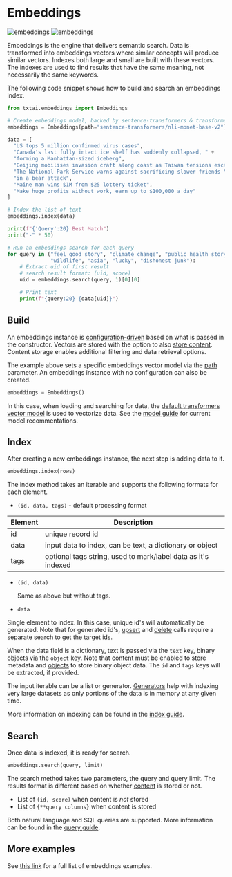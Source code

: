 # Embeddings

![embeddings](../images/embeddings.png#only-light)
![embeddings](../images/embeddings-dark.png#only-dark)

Embeddings is the engine that delivers semantic search. Data is transformed into embeddings vectors where similar concepts will produce similar vectors. Indexes both large and small are built with these vectors. The indexes are used to find results that have the same meaning, not necessarily the same keywords.

The following code snippet shows how to build and search an embeddings index.

```python
from txtai.embeddings import Embeddings

# Create embeddings model, backed by sentence-transformers & transformers
embeddings = Embeddings(path="sentence-transformers/nli-mpnet-base-v2")

data = [
  "US tops 5 million confirmed virus cases",
  "Canada's last fully intact ice shelf has suddenly collapsed, " +
  "forming a Manhattan-sized iceberg",
  "Beijing mobilises invasion craft along coast as Taiwan tensions escalate",
  "The National Park Service warns against sacrificing slower friends " +
  "in a bear attack",
  "Maine man wins $1M from $25 lottery ticket",
  "Make huge profits without work, earn up to $100,000 a day"
]

# Index the list of text
embeddings.index(data)

print(f"{'Query':20} Best Match")
print("-" * 50)

# Run an embeddings search for each query
for query in ("feel good story", "climate change", "public health story", "war",
              "wildlife", "asia", "lucky", "dishonest junk"):
    # Extract uid of first result
    # search result format: (uid, score)
    uid = embeddings.search(query, 1)[0][0]

    # Print text
    print(f"{query:20} {data[uid]}")
```

## Build

An embeddings instance is [configuration-driven](configuration) based on what is passed in the constructor. Vectors are stored with the option to also [store content](configuration/database#content). Content storage enables additional filtering and data retrieval options.

The example above sets a specific embeddings vector model via the [path](configuration/vectors/#path) parameter. An embeddings instance with no configuration can also be created.

```python
embeddings = Embeddings()
```

In this case, when loading and searching for data, the [default transformers vector model](https://huggingface.co/sentence-transformers/all-MiniLM-L6-v2) is used to vectorize data. See the [model guide](../models) for current model recommentations.

## Index

After creating a new embeddings instance, the next step is adding data to it.

```python
embeddings.index(rows)
```

The index method takes an iterable and supports the following formats for each element.

- `(id, data, tags)` - default processing format

| Element     | Description                                                   |
| ----------- | ------------------------------------------------------------- |
| id          | unique record id                                              |
| data        | input data to index, can be text, a dictionary or object      |
| tags        | optional tags string, used to mark/label data as it's indexed |

- `(id, data)`

  Same as above but without tags.

- `data`

Single element to index. In this case, unique id's will automatically be generated. Note that for generated id's, [upsert](methods/#txtai.embeddings.base.Embeddings.upsert) and [delete](methods/#txtai.embeddings.base.Embeddings.delete) calls require a separate search to get the target ids.

When the data field is a dictionary, text is passed via the `text` key, binary objects via the `object` key. Note that [content](configuration/database#content) must be enabled to store metadata and [objects](configuration/database#objects) to store binary object data. The `id` and `tags` keys will be extracted, if provided.

The input iterable can be a list or generator. [Generators](https://wiki.python.org/moin/Generators) help with indexing very large datasets as only portions of the data is in memory at any given time.

More information on indexing can be found in the [index guide](indexing).

## Search

Once data is indexed, it is ready for search.

```python
embeddings.search(query, limit)
```

The search method takes two parameters, the query and query limit. The results format is different based on whether [content](configuration/database#content) is stored or not.

- List of `(id, score)` when content is _not_ stored
- List of `{**query columns}` when content is stored

Both natural language and SQL queries are supported. More information can be found in the [query guide](query).

## More examples

See [this link](../examples/#semantic-search) for a full list of embeddings examples.